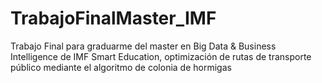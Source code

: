 # TrabajoFinalMaster_IMF
 Trabajo Final para graduarme del master en Big Data & Business Intelligence de IMF Smart Education, optimización de rutas de transporte público mediante el algoritmo de colonia de hormigas
